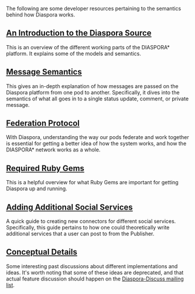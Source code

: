 The following are some developer resources pertaining to the semantics behind how Diaspora works.

## [An Introduction to the Diaspora Source](https://github.com/diaspora/diaspora/wiki/An-Introduction-to-the-Diaspora-Source)
This is an overview of the different working parts of the DIASPORA* platform. It explains some of the models and semantics.

## [Message Semantics](https://github.com/diaspora/diaspora/wiki/Diaspora%27s-message-semantics)
This gives an in-depth explanation of how messages are passed on the Diaspora platform from one pod to another. Specifically, it dives into the semantics of what all goes in to a single status update, comment, or private message.

## [Federation Protocol](https://github.com/diaspora/diaspora/wiki/Diaspora%27s-federation-protocol)
With Diaspora, understanding the way our pods federate and work together is essential for getting a better idea of how the system works, and how the DIASPORA* network works as a whole.

## [Required Ruby Gems](https://github.com/diaspora/diaspora/wiki/Overview-of-required-gems)
This is a helpful overview for what Ruby Gems are important for getting Diaspora up and running.

## [Adding Additional Social Services](https://github.com/diaspora/diaspora/wiki/Adding-your-favorite-service-to-Diaspora)
A quick guide to creating new connectors for different social services. Specifically, this guide pertains to how one could theoretically write additional services that a user can post to from the Publisher.

## [Conceptual Details](https://github.com/diaspora/diaspora/wiki/Conceptual-Details)
Some interesting past discussions about different implementations and ideas. It's worth noting that some of these ideas are deprecated, and that actual feature discussion should happen on the [Diaspora-Discuss mailing list](https://groups.google.com/group/diaspora-discuss).